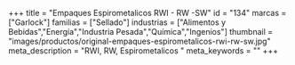 +++
title = "Empaques Espirometalicos RWI - RW -SW"
id = "134"
marcas = ["Garlock"]
familias = ["Sellado"]
industrias = ["Alimentos y Bebidas","Energía","Industria Pesada","Química","Ingenios"]
thumbnail = "images/productos/original-empaques-espirometalicos-rwi-rw-sw.jpg"
meta_description = "RWI, RW, Espirometalicos "
meta_keywords = ""
+++
